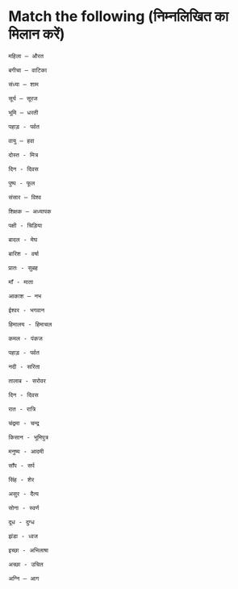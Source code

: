 
# Match the following (निम्नलिखित का मिलान करें)

```
महिला – औरत 

बगीचा – वाटिका

संध्या – शाम

सूर्य – सूरज

भूमि – धरती
```

```
पहाड़ - पर्वत

वायु – हवा

दोस्त - मित्र

दिन - दिवस

पुष्प - फूल
```

```
संसार – विश्व

शिक्षक – अध्यापक

पक्षी - चिड़िया 

बादल - मेघ

बारिश - वर्षा
```

```
प्रातः - सुबह 

माँ - माता

आकाश – नभ

ईश्वर - भगवान

हिमालय - हिमाचल
```

```
कमल - पंकज

पहाड़ - पर्वत

नदी - सरिता

तालाब - सरोवर

दिन - दिवस
```

```
रात - रात्रि

चंद्रमा - चन्द्र

किसान - भूमिपुत्र

मनुष्य - आदमी

साँप - सर्प
```

```
सिंह - शेर

असुर - दैत्य

सोना - स्वर्ण

दूध - दुग्ध

झंडा - ध्वज
```

```
इच्छा - अभिलाषा

अच्छा - उचित

अग्नि – आग

 
